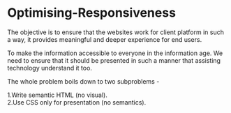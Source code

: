 # Optimising-Responsiveness

The objective is to ensure that the websites work for client platform in such a way,
it provides meaningful and deeper experience for end users.



To make the information accessible to everyone in the information age.
We need to ensure that it should be presented in such a manner that assisting technology understand it too.









The whole problem boils down to two subproblems -

1.Write semantic HTML (no visual).<br/>
2.Use CSS only for presentation (no semantics).
